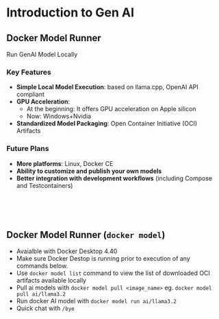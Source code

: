 # Introduction to Gen AI

## Docker Model Runner
Run GenAI Model Locally

### Key Features
- **Simple Local Model Execution**: based on llama.cpp, OpenAI API compliant
- **GPU Acceleration**:
  - At the beginning: It offers GPU acceleration on Apple silicon
  - Now: Windows+Nvidia
- **Standardized Model Packaging**: Open Container Initiative (OCI) Artifacts

### Future Plans
- **More platforms**: Linux, Docker CE
- **Ability to customize and publish your own models**
- **Better integration with development workflows** (including Compose and Testcontainers)

<br><br><br>

## Docker Model Runner (`docker model`)
- Avaialble with Docker Desktop 4.40
- Make sure Docker Destop is running prior to execution of any commands below.
- Use `docker model list` command to view the list of downloaded OCI artifacts available locally
- Pull ai models with `docker model pull <image_name>` eg. `docker model pull ai/llama3.2`
- Run docker AI model with `docker model run ai/llama3.2`
- Quick chat with `/bye`
